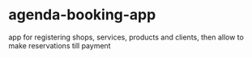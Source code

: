 # agenda-booking-app
app for registering shops, services, products and clients, then allow to make reservations till payment
